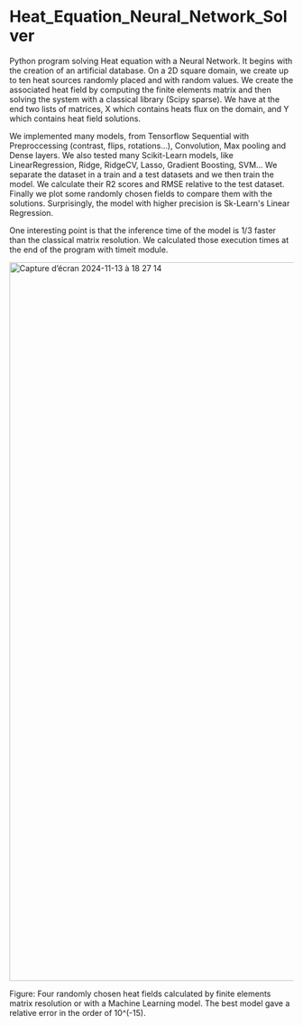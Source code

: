 # Heat_Equation_Neural_Network_Solver

Python program solving Heat equation with a Neural Network. It begins with the creation of an artificial database. On a 2D square domain, we create up to ten heat sources randomly placed and with random values. We create the associated heat field by computing the finite elements matrix and then solving the system with a classical library (Scipy sparse). We have at the end two lists of matrices, X which contains heats flux on the domain, and Y which contains heat field solutions. 

We implemented many models, from Tensorflow Sequential with Preproccessing (contrast, flips, rotations...), Convolution, Max pooling and Dense layers. We also tested many Scikit-Learn models, like LinearRegression, Ridge, RidgeCV, Lasso, Gradient Boosting, SVM... We separate the dataset in a train and a test datasets and we then train the model. We calculate their R2 scores and RMSE relative to the test dataset. Finally we plot some randomly chosen fields to compare them with the solutions. Surprisingly, the model with higher precision is Sk-Learn's Linear Regression.

One interesting point is that the inference time of the model is 1/3 faster than the classical matrix resolution. We calculated those execution times at the end of the program with timeit module.

<img width="1272" alt="Capture d’écran 2024-11-13 à 18 27 14" src="https://github.com/user-attachments/assets/d5efb419-e3be-458a-bae5-ad856425815e">

Figure: Four randomly chosen heat fields calculated by finite elements matrix resolution or with a Machine Learning model. The best model gave a relative error in the order of 10^(-15).

